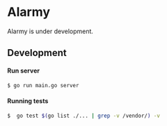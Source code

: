 # Alarmy
Alarmy is under development.

## Development
#### Run server
```sh
$ go run main.go server
```
#### Running tests
```sh
$  go test $(go list ./... | grep -v /vendor/) -v
```
